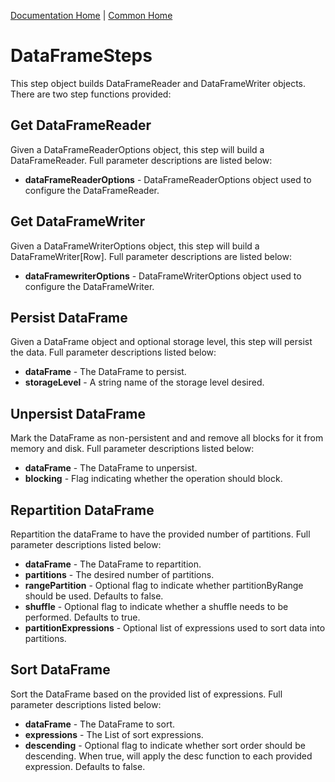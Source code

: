 [Documentation Home](../../docs/readme.md) | [Common Home](../readme.md)

# DataFrameSteps
This step object builds DataFrameReader and DataFrameWriter objects. 
There are two step functions provided:

## Get DataFrameReader
Given a DataFrameReaderOptions object, this step will build a DataFrameReader.
Full parameter descriptions are listed below:

* **dataFrameReaderOptions** - DataFrameReaderOptions object used to configure the DataFrameReader.

## Get DataFrameWriter
Given a DataFrameWriterOptions object, this step will build a DataFrameWriter[Row].
Full parameter descriptions are listed below:

* **dataFramewriterOptions** - DataFrameWriterOptions object used to configure the DataFrameWriter.

## Persist DataFrame
Given a DataFrame object and optional storage level, this step will persist the data. Full parameter descriptions
listed below:

* **dataFrame** - The DataFrame to persist.
* **storageLevel** - A string name of the storage level desired.

## Unpersist DataFrame
Mark the DataFrame as non-persistent and and remove all blocks for it from memory and disk. Full parameter descriptions
listed below:

* **dataFrame** - The DataFrame to unpersist.
* **blocking** - Flag indicating whether the operation should block.

## Repartition DataFrame
Repartition the dataFrame to have the provided number of partitions. Full parameter descriptions listed below:

* **dataFrame** - The DataFrame to repartition.
* **partitions** - The desired number of partitions.
* **rangePartition** - Optional flag to indicate whether partitionByRange should be used. Defaults to false.
* **shuffle** - Optional flag to indicate whether a shuffle needs to be performed. Defaults to true.
* **partitionExpressions** - Optional list of expressions used to sort data into partitions.

## Sort DataFrame
Sort the DataFrame based on the provided list of expressions. Full parameter descriptions listed below:

* **dataFrame** - The DataFrame to sort.
* **expressions** - The List of sort expressions.
* **descending** - Optional flag to indicate whether sort order should be descending. 
When true, will apply the desc function to each provided expression. Defaults to false.
